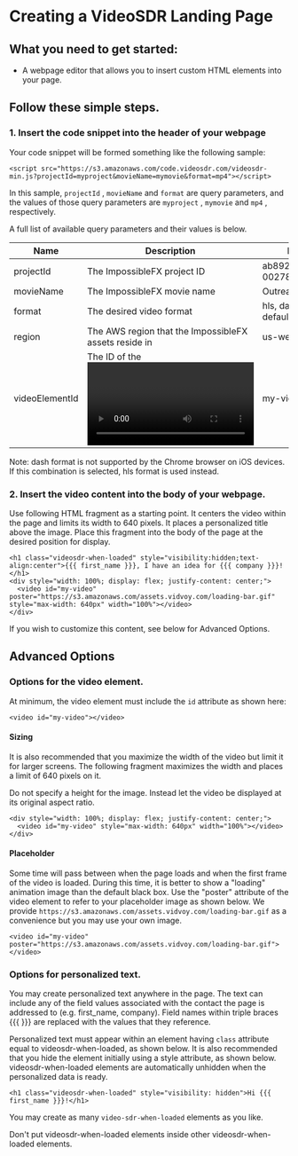 # Creating a VideoSDR Landing Page

## What you need to get started:

* A webpage editor that allows you to insert custom HTML elements into your page.

## Follow these simple steps. 

### 1. Insert the code snippet into the header of your webpage

Your code snippet will be formed something like the following sample:

```
<script src="https://s3.amazonaws.com/code.videosdr.com/videosdr-min.js?projectId=myproject&movieName=mymovie&format=mp4"></script>
```

In this sample, `projectId` , `movieName` and `format` are query parameters, and the values of those
query parameters are `myproject` , `mymovie` and `mp4` , respectively.

A full list of available query parameters and their values is below.

| Name | Description | Example |
| ---- | ----------- | ------- |
|projectId|The ImpossibleFX project ID|ab892-83860a-002788fc|
|movieName|The ImpossibleFX movie name|OutreachCampaign1|
|format|The desired video format|hls, dash (the default), mp4|
|region|The AWS region that the ImpossibleFX assets reside in|us-west-1|
|videoElementId|The ID of the <video> element in the HTML page.|my-video|

Note: dash format is not supported by the Chrome browser on iOS devices.  If this combination
is selected, hls format is used instead.

### 2.  Insert the video content into the body of your webpage.

Use following HTML fragment as a starting point.  It centers the video within the page and limits its width to 640 pixels.  It places a personalized title above the image.  Place this fragment into the body of the page at the desired position for display.

```
<h1 class="videosdr-when-loaded" style="visibility:hidden;text-align:center">{{{ first_name }}}, I have an idea for {{{ company }}}!</h1>
<div style="width: 100%; display: flex; justify-content: center;">
  <video id="my-video" poster="https://s3.amazonaws.com/assets.vidvoy.com/loading-bar.gif" style="max-width: 640px" width="100%"></video>
</div>
```

If you wish to customize this content, see below for Advanced Options.

## Advanced Options

### Options for the video element.

At minimum, the video element must include the `id` attribute as shown here:

```
<video id="my-video"></video>
```

#### Sizing

It is also recommended that you maximize the width of the video but limit it for larger screens.  The following fragment maximizes the width and places a limit of 640 pixels on it. 

Do not specify a height for the image.  Instead let the video be displayed at its original aspect ratio.

```
<div style="width: 100%; display: flex; justify-content: center;">
  <video id="my-video" style="max-width: 640px" width="100%"></video>
</div>
```

#### Placeholder

Some time will pass between when the page loads and when the first frame of the video is loaded.
During this time, it is better to show a "loading" animation image than the default black box.
Use the "poster" attribute of the video element to refer to your placeholder image as shown below. 
We provide `https://s3.amazonaws.com/assets.vidvoy.com/loading-bar.gif` as a convenience but you
may use your own image.

```
<video id="my-video" poster="https://s3.amazonaws.com/assets.vidvoy.com/loading-bar.gif"></video>
```

### Options for personalized text.

You may create personalized text anywhere in the page.  The text can include any of the 
field values associated with the contact the page is addressed to (e.g. first_name, company).
Field names within triple braces {{{ }}} are replaced with the values that they reference. 

Personalized text must appear within an element having `class` attribute equal to videosdr-when-loaded, as shown below.  It is also recommended that you hide the element initially using a style attribute, as shown below. videosdr-when-loaded elements are automatically unhidden when the personalized data is ready.

```
<h1 class="videosdr-when-loaded" style="visibility: hidden">Hi {{{ first_name }}}!</h1>
```

You may create as many `video-sdr-when-loaded` elements as you like.

Don't put videosdr-when-loaded elements inside other videosdr-when-loaded elements.

</body>
</html>
